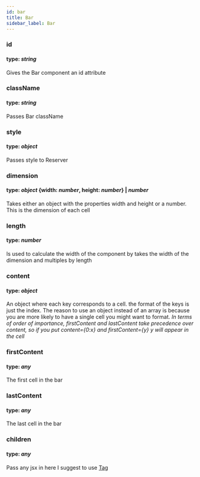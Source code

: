 ```yaml
---
id: bar
title: Bar
sidebar_label: Bar
---
```


### id
#### type: *string*
Gives the Bar component an id attribute

### className
#### type: *string*
Passes Bar className

### style
#### type: *object*
Passes style to Reserver


### dimension
#### type: *object* {width: *number*, height: *number*} | *number*
Takes either an object with the properties width and height or a number. 
This is the dimension of each cell 

### length
#### type: *number*
Is used to calculate the width of the component by takes the width of the dimension and multiples by length

### content
#### type: *object*
An object where each key corresponds to a cell. the format of the keys is just the index.
The reason to use an object instead of an array is because you are more likely to have a single cell you might want to format.
*In terms of order of importance, firstContent and lastContent take precedence over content, so if you put content={0:x} and firstContent={y} y will appear in the cell*

### firstContent
#### type: *any*
The first cell in the bar

### lastContent
#### type: *any*
The last cell in the bar

### children
#### type: *any*
Pass any jsx in here I suggest to use [Tag](/docs/helpers#tag)
